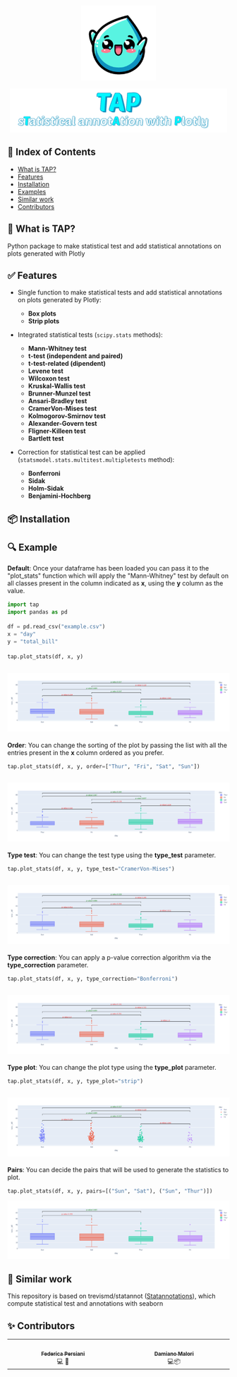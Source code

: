 <p align="center">
  <img src="images/TAP.png" height=170>
</p>
<p align="center">
  <img src="images/TAP_text.png" height=100>
</p>

## 🚩 Index of Contents
- [What is TAP?](#what-is-tap)
- [Features](#features)
- [Installation](#installation)
- [Examples](#example)
- [Similar work](#similar-work)
- [Contributors](#contributors)

## 📌 What is TAP?

Python package to make statistical test and add statistical
annotations on plots generated with Plotly


## ✅ Features

- Single function to make statistical tests and add statistical annotations on plots
  generated by Plotly:
    - **Box plots**
    - **Strip plots**

- Integrated statistical tests (`scipy.stats` methods):
    - **Mann-Whitney test**
    - **t-test (independent and paired)**
    - **t-test-related (dipendent)**
    - **Levene test**
    - **Wilcoxon test**
    - **Kruskal-Wallis test**
    - **Brunner-Munzel test**
    - **Ansari-Bradley test**
    - **CramerVon-Mises test**
    - **Kolmogorov-Smirnov test**
    - **Alexander-Govern test**
    - **Fligner-Killeen test**
    - **Bartlett test**

- Correction for statistical test can be applied (`statsmodel.stats.multitest.multipletests` method):
    - **Bonferroni**
    - **Sidak**
    - **Holm-Sidak**
    - **Benjamini-Hochberg**


## 📦 Installation

## 🔍 Example
**Default**: Once your dataframe has been loaded you can pass it to the "plot_stats" function which will apply the "Mann-Whitney" test by default on all classes present in the column indicated as **x**, using the **y** column as the value.
```python
import tap
import pandas as pd

df = pd.read_csv("example.csv")
x = "day"
y = "total_bill"

tap.plot_stats(df, x, y)
```
![img](images/example_default.png)
---
**Order**: You can change the sorting of the plot by passing the list with all the entries present in the **x** column ordered as you prefer.
```python
tap.plot_stats(df, x, y, order=["Thur", "Fri", "Sat", "Sun"])
```
![img](images/example_order.png)
---
**Type test**: You can change the test type using the **type_test** parameter.
```python
tap.plot_stats(df, x, y, type_test="CramerVon-Mises")
```
![img](images/example_test.png)
---
**Type correction**: You can apply a p-value correction algorithm via the **type_correction** parameter.
```python
tap.plot_stats(df, x, y, type_correction="Bonferroni")
```
![img](images/example_correction.png)
---
**Type plot**: You can change the plot type using the **type_plot** parameter.
```python
tap.plot_stats(df, x, y, type_plot="strip")
```
![img](images/example_plot.png)
---
**Pairs**: You can decide the pairs that will be used to generate the statistics to plot.
```python
tap.plot_stats(df, x, y, pairs=[("Sun", "Sat"), ("Sun", "Thur")])
```
![img](images/example_pairs.png)


## 📝 Similar work
This repository is based on trevismd/statannot ([Statannotations](https://github.com/trevismd/statannotations)), which compute statistical test and annotations with seaborn

## ✨ Contributors
<table>
  <tbody>
    <tr>
      <td align="center" valign="top" width="14.28%"><a href="https://github.com/FedericaPersiani"><img src=" width="100px;" alt=""/><br /><sub><b>Federica Persiani</b></sub></a><br /> <title="Code">💻</a> <title="Research"> 🔬</a></td>
      <td align="center" valign="top" width="14.28%"><a href="https://github.com/demian2435"><img src=" width="100px;" alt=""/><br /><sub><b>Damiano Malori</b></sub></a><br /> <title="Code">💻</a><title="Packaging">📦</a></td>


